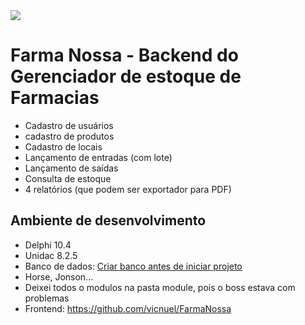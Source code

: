 <img src="https://raw.githubusercontent.com/vicnuels/FarmaNossa/refs/heads/main/Image/Logo.png?token=GHSAT0AAAAAAC2TFMFDBVV73P4N6IH76HFUZZZ76FA" />

# Farma Nossa - Backend do Gerenciador de estoque de Farmacias
- Cadastro de usuários
- cadastro de produtos
- Cadastro de locais
- Lançamento de entradas (com lote)
- Lançamento de saídas
- Consulta de estoque
- 4 relatórios (que podem ser exportador para PDF)


## Ambiente de desenvolvimento
- Delphi 10.4
- Unidac 8.2.5
- Banco de dados: [Criar banco antes de iniciar projeto](https://github.com/vicnuel/FNBackend/blob/main/DB/sql_inicial.sql)
- Horse, Jonson...
- Deixei todos o modulos na pasta module, pois o boss estava com problemas
- Frontend: https://github.com/vicnuel/FarmaNossa 
